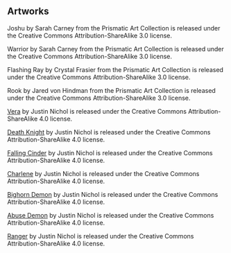 ## Artworks

Joshu by Sarah Carney from the Prismatic Art Collection is released under the Creative Commons Attribution-ShareAlike 3.0 license. 

Warrior by Sarah Carney from the Prismatic Art Collection is released under the Creative Commons Attribution-ShareAlike 3.0 license. 

Flashing Ray by Crystal Frasier from the Prismatic Art Collection is released under the Creative Commons Attribution-ShareAlike 3.0 license. 

Rook by Jared von Hindman from the Prismatic Art Collection is released under the Creative Commons Attribution-ShareAlike 3.0 license. 

[Vera](https://www.patreon.com/posts/vera-49285837) by Justin Nichol is released under the Creative Commons Attribution-ShareAlike 4.0 license. 

[Death Knight](https://www.patreon.com/posts/death-knight-32727697) by Justin Nichol is released under the Creative Commons Attribution-ShareAlike 4.0 license. 

[Falling Cinder](https://www.patreon.com/posts/falling-cinder-35488273) by Justin Nichol is released under the Creative Commons Attribution-ShareAlike 4.0 license. 

[Charlene](https://www.patreon.com/posts/charlene-38754448) by Justin Nichol is released under the Creative Commons Attribution-ShareAlike 4.0 license. 

[Bighorn Demon](https://www.patreon.com/posts/bighorn-demon-26233617) by Justin Nichol is released under the Creative Commons Attribution-ShareAlike 4.0 license. 

[Abuse Demon](https://www.patreon.com/posts/abuse-demon-24951144) by Justin Nichol is released under the Creative Commons Attribution-ShareAlike 4.0 license. 

[Ranger](https://www.patreon.com/posts/ranger-22948253) by Justin Nichol is released under the Creative Commons Attribution-ShareAlike 4.0 license. 